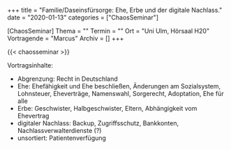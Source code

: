 +++
title = "Familie/Daseinsfürsorge: Ehe, Erbe und der digitale Nachlass."
date = "2020-01-13"
categories = ["ChaosSeminar"]

[ChaosSeminar]
Thema = ""
Termin = ""
Ort = "Uni Ulm, Hörsaal H20"
Vortragende = "Marcus"
Archiv = []
+++

{{< chaosseminar >}}

Vortragsinhalte:

- Abgrenzung: Recht in Deutschland
- Ehe: Ehefähigkeit und Ehe beschließen, Änderungen am Sozialsystem, Lohnsteuer, Eheverträge, Namenswahl, Sorgerecht, Adoptation, Ehe für alle
- Erbe: Geschwister, Halbgeschwister, Eltern, Abhängigkeit vom Ehevertrag
- digitaler Nachlass: Backup, Zugriffsschutz, Bankkonten, Nachlassverwalterdienste (?)
- unsortiert: Patientenverfügung

